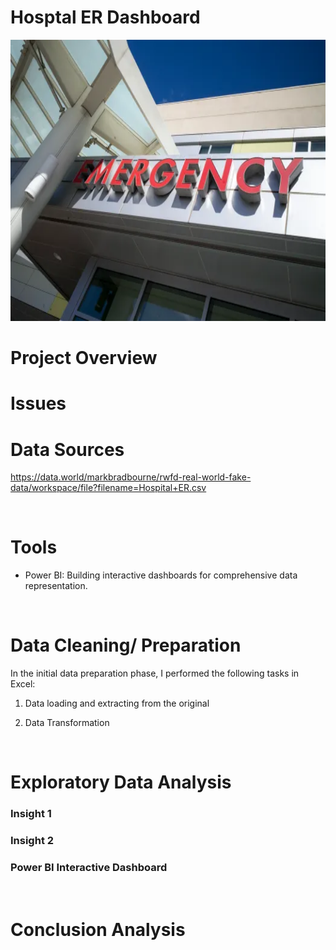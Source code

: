 # Hosptal ER Dashboard

<img src="https://github.com/EddyBoror/Hospital-Emergency-Room/blob/Analysis-Projects/Hospital_ER.webp" width="1700" height="450" />


# Project Overview



<be>

# Issues


# Data Sources

https://data.world/markbradbourne/rwfd-real-world-fake-data/workspace/file?filename=Hospital+ER.csv

<br>

# Tools

- Power BI: Building interactive dashboards for comprehensive data representation.

<br>

# Data Cleaning/ Preparation

In the initial data preparation phase, I performed the following tasks in Excel:

1. Data loading and extracting from the original


3. Data Transformation


<br>

# Exploratory Data Analysis

### Insight 1



### Insight 2



### Power BI Interactive Dashboard


<br>


# Conclusion Analysis

